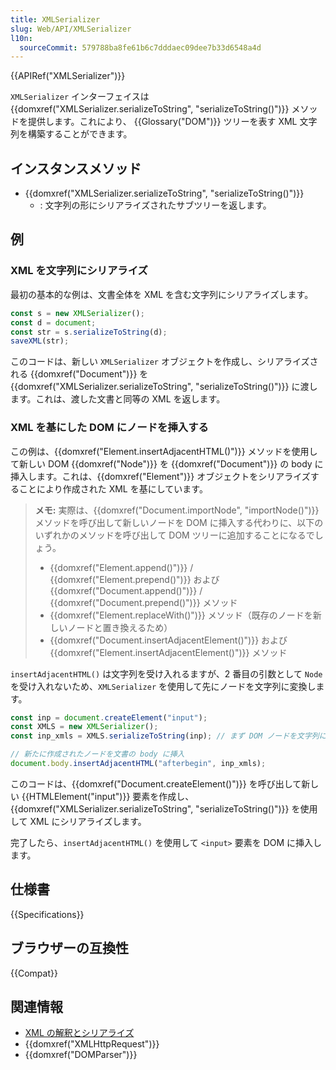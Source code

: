 ```yaml
---
title: XMLSerializer
slug: Web/API/XMLSerializer
l10n:
  sourceCommit: 579788ba8fe61b6c7dddaec09dee7b33d6548a4d
---
```


{{APIRef("XMLSerializer")}}

`XMLSerializer` インターフェイスは {{domxref("XMLSerializer.serializeToString", "serializeToString()")}} メソッドを提供します。これにより、 {{Glossary("DOM")}} ツリーを表す XML 文字列を構築することができます。

## インスタンスメソッド

- {{domxref("XMLSerializer.serializeToString", "serializeToString()")}}
  - : 文字列の形にシリアライズされたサブツリーを返します。

## 例

### XML を文字列にシリアライズ

最初の基本的な例は、文書全体を XML を含む文字列にシリアライズします。

```js
const s = new XMLSerializer();
const d = document;
const str = s.serializeToString(d);
saveXML(str);
```

このコードは、新しい `XMLSerializer` オブジェクトを作成し、シリアライズされる {{domxref("Document")}} を {{domxref("XMLSerializer.serializeToString", "serializeToString()")}} に渡します。これは、渡した文書と同等の XML を返します。

### XML を基にした DOM にノードを挿入する

この例は、{{domxref("Element.insertAdjacentHTML()")}} メソッドを使用して新しい DOM {{domxref("Node")}} を {{domxref("Document")}} の body に挿入します。これは、{{domxref("Element")}} オブジェクトをシリアライズすることにより作成された XML を基にしています。

> **メモ:** 実際は、{{domxref("Document.importNode", "importNode()")}} メソッドを呼び出して新しいノードを DOM に挿入する代わりに、以下のいずれかのメソッドを呼び出して DOM ツリーに追加することになるでしょう。
>
> - {{domxref("Element.append()")}} / {{domxref("Element.prepend()")}} および {{domxref("Document.append()")}} / {{domxref("Document.prepend()")}} メソッド
> - {{domxref("Element.replaceWith()")}} メソッド（既存のノードを新しいノードと置き換えるため）
> - {{domxref("Document.insertAdjacentElement()")}} および {{domxref("Element.insertAdjacentElement()")}} メソッド

`insertAdjacentHTML()` は文字列を受け入れるますが、2 番目の引数として `Node` を受け入れないため、`XMLSerializer` を使用して先にノードを文字列に変換します。

```js
const inp = document.createElement("input");
const XMLS = new XMLSerializer();
const inp_xmls = XMLS.serializeToString(inp); // まず DOM ノードを文字列に変換

// 新たに作成されたノードを文書の body に挿入
document.body.insertAdjacentHTML("afterbegin", inp_xmls);
```

このコードは、{{domxref("Document.createElement()")}} を呼び出して新しい {{HTMLElement("input")}} 要素を作成し、{{domxref("XMLSerializer.serializeToString", "serializeToString()")}} を使用して XML にシリアライズします。

完了したら、`insertAdjacentHTML()` を使用して `<input>` 要素を DOM に挿入します。

## 仕様書

{{Specifications}}

## ブラウザーの互換性

{{Compat}}

## 関連情報

- [XML の解釈とシリアライズ](/ja/docs/Web/Guide/Parsing_and_serializing_XML)
- {{domxref("XMLHttpRequest")}}
- {{domxref("DOMParser")}}
